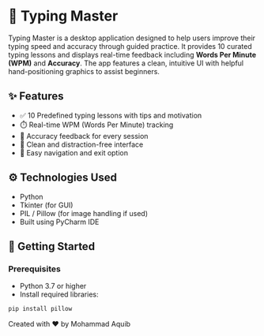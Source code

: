 # 🧠 Typing Master

Typing Master is a desktop application designed to help users improve their typing speed and accuracy through guided practice. It provides 10 curated typing lessons and displays real-time feedback including **Words Per Minute (WPM)** and **Accuracy**. The app features a clean, intuitive UI with helpful hand-positioning graphics to assist beginners.

## ✨ Features

- ✅ 10 Predefined typing lessons with tips and motivation
- ⏱️ Real-time WPM (Words Per Minute) tracking
- 🎯 Accuracy feedback for every session
- 🧘 Clean and distraction-free interface
- 🚪 Easy navigation and exit option

## ⚙️ Technologies Used

- Python
- Tkinter (for GUI)
- PIL / Pillow (for image handling if used)
- Built using PyCharm IDE

## 🚀 Getting Started

### Prerequisites

- Python 3.7 or higher
- Install required libraries:
```bash
pip install pillow
```

Created with ❤️ by Mohammad Aquib
